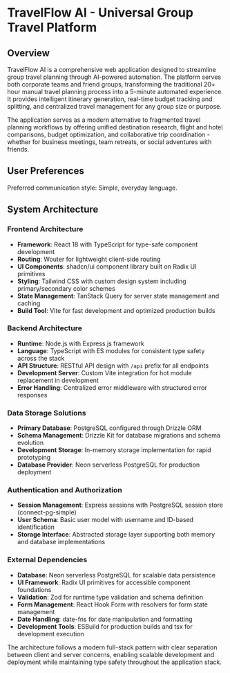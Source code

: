 # TravelFlow AI - Universal Group Travel Platform

## Overview

TravelFlow AI is a comprehensive web application designed to streamline group travel planning through AI-powered automation. The platform serves both corporate teams and friend groups, transforming the traditional 20+ hour manual travel planning process into a 5-minute automated experience. It provides intelligent itinerary generation, real-time budget tracking and splitting, and centralized travel management for any group size or purpose.

The application serves as a modern alternative to fragmented travel planning workflows by offering unified destination research, flight and hotel comparisons, budget optimization, and collaborative trip coordination - whether for business meetings, team retreats, or social adventures with friends.

## User Preferences

Preferred communication style: Simple, everyday language.

## System Architecture

### Frontend Architecture
- **Framework**: React 18 with TypeScript for type-safe component development
- **Routing**: Wouter for lightweight client-side routing
- **UI Components**: shadcn/ui component library built on Radix UI primitives
- **Styling**: Tailwind CSS with custom design system including primary/secondary color schemes
- **State Management**: TanStack Query for server state management and caching
- **Build Tool**: Vite for fast development and optimized production builds

### Backend Architecture
- **Runtime**: Node.js with Express.js framework
- **Language**: TypeScript with ES modules for consistent type safety across the stack
- **API Structure**: RESTful API design with `/api` prefix for all endpoints
- **Development Server**: Custom Vite integration for hot module replacement in development
- **Error Handling**: Centralized error middleware with structured error responses

### Data Storage Solutions
- **Primary Database**: PostgreSQL configured through Drizzle ORM
- **Schema Management**: Drizzle Kit for database migrations and schema evolution
- **Development Storage**: In-memory storage implementation for rapid prototyping
- **Database Provider**: Neon serverless PostgreSQL for production deployment

### Authentication and Authorization
- **Session Management**: Express sessions with PostgreSQL session store (connect-pg-simple)
- **User Schema**: Basic user model with username and ID-based identification
- **Storage Interface**: Abstracted storage layer supporting both memory and database implementations

### External Dependencies
- **Database**: Neon serverless PostgreSQL for scalable data persistence
- **UI Framework**: Radix UI primitives for accessible component foundations
- **Validation**: Zod for runtime type validation and schema definition
- **Form Management**: React Hook Form with resolvers for form state management
- **Date Handling**: date-fns for date manipulation and formatting
- **Development Tools**: ESBuild for production builds and tsx for development execution

The architecture follows a modern full-stack pattern with clear separation between client and server concerns, enabling scalable development and deployment while maintaining type safety throughout the application stack.